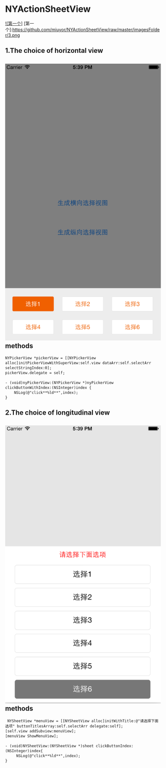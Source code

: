 # NYActionSheetView

<!--[![baidu]](http://baidu.com)这个是链接  -->
<!--[baidu]:http://www.baidu.com/img/bdlogo.gif "百度Logo"这个是显示的  -->

[![第一个]](https://github.com/miuyor/NYActionSheetView/raw/master/imagesFolder/3.png)
[第一个]:https://github.com/miuyor/NYActionSheetView/raw/master/imagesFolder/3.png

1.The choice of horizontal view
-----

![image](https://github.com/miuyor/NYActionSheetView/raw/master/imagesFolder/0.png)
methods
----
    NYPickerView *pickerView = [[NYPickerView alloc]initPickerViewWithSuperView:self.view dataArr:self.selectArr selectStringIndex:0];
    pickerView.delegate = self;
    
    - (void)nyPickerView:(NYPickerView *)nyPickerView clickButtonWithIndex:(NSInteger)index {
        NSLog(@"click**%ld**",index);
    }


2.The choice of longitudinal view
------

![image](https://github.com/miuyor/NYActionSheetView/raw/master/imagesFolder/1.png)
methods
----
     NYSheetView *menuView = [[NYSheetView alloc]initWithTitle:@"请选择下面选项" buttonTitlesArray:self.selectArr delegate:self];
    [self.view addSubview:menuView];
    [menuView ShowMenuView];
    
    - (void)NYSheetView:(NYSheetView *)sheet clickButtonIndex:(NSInteger)index{
         NSLog(@"click**%ld**",index);
    }
